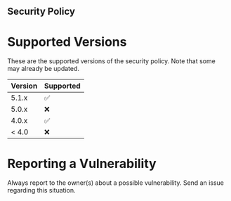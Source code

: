 

## Security Policy

# Supported Versions

These are the supported versions of the security policy. Note that some may already be updated.

| Version | Supported          |
| ------- | ------------------ |
| 5.1.x   | :white_check_mark: |
| 5.0.x   | :x:                |
| 4.0.x   | :white_check_mark: |
| < 4.0   | :x:                |

# Reporting a Vulnerability

Always report to the owner(s) about a possible vulnerability. Send an issue regarding this situation.


